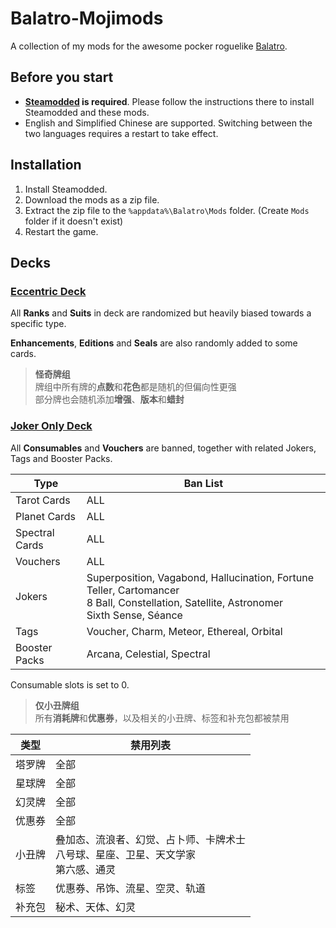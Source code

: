 # Balatro-Mojimods

A collection of my mods for the awesome pocker roguelike [Balatro](https://www.playbalatro.com/).

## Before you start

- **[Steamodded](https://github.com/Steamopollys/Steamodded) is required**. Please follow the instructions there to install Steamodded and these mods.
- English and Simplified Chinese are supported. Switching between the two languages requires a restart to take effect.

## Installation

1. Install Steamodded.
2. Download the mods as a zip file.
3. Extract the zip file to the `%appdata%\Balatro\Mods` folder. (Create `Mods` folder if it doesn't exist)
4. Restart the game.

## Decks

### [Eccentric Deck](EccentricDeck/EccentricDeck.lua)

All **Ranks** and **Suits**  in deck are randomized but heavily biased towards a specific type.

**Enhancements**, **Editions** and **Seals** are also randomly added to some cards.

> **怪奇牌组**  
> 牌组中所有牌的**点数**和**花色**都是随机的但偏向性更强  
> 部分牌也会随机添加**增强**、**版本**和**蜡封**

### [Joker Only Deck](JokerOnlyDeck/JokerOnlyDeck.lua)

All **Consumables** and **Vouchers** are banned, together with related Jokers, Tags and Booster Packs.

| Type | Ban List |
| ---- | -------- |
| Tarot Cards | ALL |
| Planet Cards | ALL |
| Spectral Cards | ALL |
| Vouchers | ALL |
| Jokers | Superposition, Vagabond, Hallucination, Fortune Teller, Cartomancer <br>8 Ball, Constellation, Satellite, Astronomer <br>Sixth Sense, Séance |
| Tags | Voucher, Charm, Meteor, Ethereal, Orbital |
| Booster Packs | Arcana, Celestial, Spectral |

Consumable slots is set to 0.

> **仅小丑牌组**  
> 所有**消耗牌**和**优惠券**，以及相关的小丑牌、标签和补充包都被禁用

| 类型 | 禁用列表 |
| ---- | -------- |
| 塔罗牌 | 全部 |
| 星球牌 | 全部 |
| 幻灵牌 | 全部 |
| 优惠券 | 全部 |
| 小丑牌 | 叠加态、流浪者、幻觉、占卜师、卡牌术士 <br>八号球、星座、卫星、天文学家 <br>第六感、通灵 |
| 标签 | 优惠券、吊饰、流星、空灵、轨道 |
| 补充包 | 秘术、天体、幻灵 |
